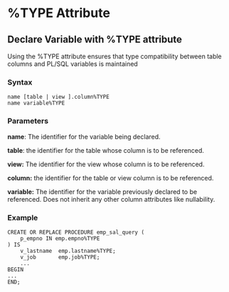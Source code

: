 # %TYPE Attribute

## Declare Variable with %TYPE attribute
Using the %TYPE attribute ensures that type compatibility between table columns and PL/SQL variables is maintained

### Syntax
```plsql
name [table | view ].column%TYPE
name variable%TYPE
```
### Parameters
**name**: The identifier for the variable being declared.

**table**: the identifier for the table whose column is to be referenced.

**view:** The identifier for the view whose column is to be referenced.

**column:** the identifier for the table or view column is to be referenced.

**variable:** The identifier for the variable previously declared to be referenced. Does not inherit any other column attributes like nullability.

### Example
```plsql
CREATE OR REPLACE PROCEDURE emp_sal_query (
	p_empno	IN emp.empno%TYPE
) IS
	v_lastname	emp.lastname%TYPE;
	v_job		emp.job%TYPE;
	...
BEGIN
...
END;
```

